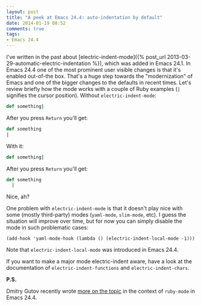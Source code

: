 ```yaml
---
layout: post
title: "A peek at Emacs 24.4: auto-indentation by default"
date: 2014-01-19 08:52
comments: true
tags:
- Emacs 24.4
---
```


I've written in the past about
[electric-indent-mode]({% post_url 2013-03-29-automatic-electric-indentation %}),
which was added in Emacs 24.1. In Emacs 24.4 one of the most prominent
user visible changes is that it's enabled out-of-the box. That's a
huge step towards the "modernization" of Emacs and one of the bigger
changes to the defaults in recent times. Let's review briefly how the
mode works with a couple of Ruby examples (`|` signifies the cursor
position). Without `electric-indent-mode`:

``` ruby
def something|
```

After you press `Return` you'll get:

``` ruby
def something
|
```

With it:

``` ruby
def something|
```

After you press `Return` you'll get:

``` ruby
def something
  |
```

Nice, ah?

One problem with `electric-indent-mode` is that it doesn't play nice
with some (mostly third-party) modes (`yaml-mode`, `slim-mode`,
etc). I guess the situation will improve over time, but for now you
can simply disable the mode in such problematic cases:

``` elisp
(add-hook 'yaml-mode-hook (lambda () (electric-indent-local-mode -1)))
```

Note that `electric-indent-local-mode` was introduced in Emacs 24.4.

If you want to make a major mode electric-indent aware, have a look at
the documentation of `electric-indent-functions` and
`electric-indent-chars`.

**P.S.**

Dmitry Gutov recently wrote
[more on the topic](http://dgutov.github.io/blog/2014/01/20/electric-indentation-in-ruby-in-emacs-24-dot-4/)
in the context of `ruby-mode` in Emacs 24.4.
